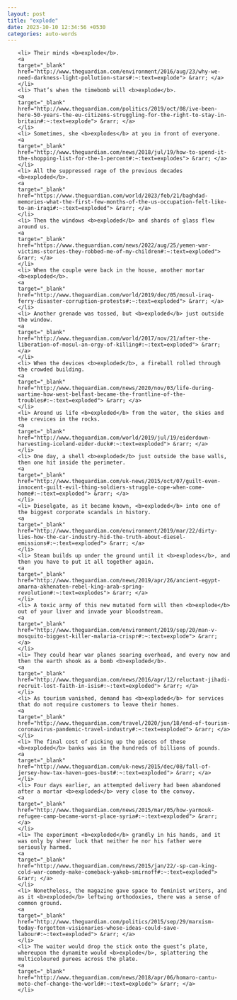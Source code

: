 ```yaml
---
layout: post
title: "explode"
date: 2023-10-10 12:34:56 +0530
categories: auto-words
---
```

<ol>

    <li> Their minds <b>explode</b>.
    <a 
    target="_blank" 
    href="http://www.theguardian.com/environment/2016/aug/23/why-we-need-darkness-light-pollution-stars#:~:text=explode"> &rarr; </a>
    </li>
    <li> That’s when the timebomb will <b>explode</b>.
    <a 
    target="_blank" 
    href="http://www.theguardian.com/politics/2019/oct/08/ive-been-here-50-years-the-eu-citizens-struggling-for-the-right-to-stay-in-britain#:~:text=explode"> &rarr; </a>
    </li>
    <li> Sometimes, she <b>explodes</b> at you in front of everyone.
    <a 
    target="_blank" 
    href="http://www.theguardian.com/news/2018/jul/19/how-to-spend-it-the-shopping-list-for-the-1-percent#:~:text=explodes"> &rarr; </a>
    </li>
    <li> All the suppressed rage of the previous decades <b>exploded</b>.
    <a 
    target="_blank" 
    href="https://www.theguardian.com/world/2023/feb/21/baghdad-memories-what-the-first-few-months-of-the-us-occupation-felt-like-to-an-iraqi#:~:text=exploded"> &rarr; </a>
    </li>
    <li> Then the windows <b>exploded</b> and shards of glass flew around us.
    <a 
    target="_blank" 
    href="https://www.theguardian.com/news/2022/aug/25/yemen-war-victims-stories-they-robbed-me-of-my-children#:~:text=exploded"> &rarr; </a>
    </li>
    <li> When the couple were back in the house, another mortar <b>exploded</b>.
    <a 
    target="_blank" 
    href="http://www.theguardian.com/world/2019/dec/05/mosul-iraq-ferry-disaster-corruption-protests#:~:text=exploded"> &rarr; </a>
    </li>
    <li> Another grenade was tossed, but <b>exploded</b> just outside the window.
    <a 
    target="_blank" 
    href="http://www.theguardian.com/world/2017/nov/21/after-the-liberation-of-mosul-an-orgy-of-killing#:~:text=exploded"> &rarr; </a>
    </li>
    <li> When the devices <b>exploded</b>, a fireball rolled through the crowded building.
    <a 
    target="_blank" 
    href="http://www.theguardian.com/news/2020/nov/03/life-during-wartime-how-west-belfast-became-the-frontline-of-the-troubles#:~:text=exploded"> &rarr; </a>
    </li>
    <li> Around us life <b>exploded</b> from the water, the skies and the crevices in the rocks.
    <a 
    target="_blank" 
    href="http://www.theguardian.com/world/2019/jul/19/eiderdown-harvesting-iceland-eider-duck#:~:text=exploded"> &rarr; </a>
    </li>
    <li> One day, a shell <b>exploded</b> just outside the base walls, then one hit inside the perimeter.
    <a 
    target="_blank" 
    href="http://www.theguardian.com/uk-news/2015/oct/07/guilt-even-innocent-guilt-evil-thing-soldiers-struggle-cope-when-come-home#:~:text=exploded"> &rarr; </a>
    </li>
    <li> Dieselgate, as it became known, <b>exploded</b> into one of the biggest corporate scandals in history.
    <a 
    target="_blank" 
    href="http://www.theguardian.com/environment/2019/mar/22/dirty-lies-how-the-car-industry-hid-the-truth-about-diesel-emissions#:~:text=exploded"> &rarr; </a>
    </li>
    <li> Steam builds up under the ground until it <b>explodes</b>, and then you have to put it all together again.
    <a 
    target="_blank" 
    href="http://www.theguardian.com/news/2019/apr/26/ancient-egypt-amarna-akhenaten-rebel-king-arab-spring-revolution#:~:text=explodes"> &rarr; </a>
    </li>
    <li> A toxic army of this new mutated form will then <b>explode</b> out of your liver and invade your bloodstream.
    <a 
    target="_blank" 
    href="http://www.theguardian.com/environment/2019/sep/20/man-v-mosquito-biggest-killer-malaria-crispr#:~:text=explode"> &rarr; </a>
    </li>
    <li> They could hear war planes soaring overhead, and every now and then the earth shook as a bomb <b>exploded</b>.
    <a 
    target="_blank" 
    href="http://www.theguardian.com/news/2016/apr/12/reluctant-jihadi-recruit-lost-faith-in-isis#:~:text=exploded"> &rarr; </a>
    </li>
    <li> As tourism vanished, demand has <b>exploded</b> for services that do not require customers to leave their homes.
    <a 
    target="_blank" 
    href="http://www.theguardian.com/travel/2020/jun/18/end-of-tourism-coronavirus-pandemic-travel-industry#:~:text=exploded"> &rarr; </a>
    </li>
    <li> The final cost of picking up the pieces of these <b>exploded</b> banks was in the hundreds of billions of pounds.
    <a 
    target="_blank" 
    href="http://www.theguardian.com/uk-news/2015/dec/08/fall-of-jersey-how-tax-haven-goes-bust#:~:text=exploded"> &rarr; </a>
    </li>
    <li> Four days earlier, an attempted delivery had been abandoned after a mortar <b>exploded</b> very close to the convoy.
    <a 
    target="_blank" 
    href="http://www.theguardian.com/news/2015/mar/05/how-yarmouk-refugee-camp-became-worst-place-syria#:~:text=exploded"> &rarr; </a>
    </li>
    <li> The experiment <b>exploded</b> grandly in his hands, and it was only by sheer luck that neither he nor his father were seriously harmed.
    <a 
    target="_blank" 
    href="http://www.theguardian.com/news/2015/jan/22/-sp-can-king-cold-war-comedy-make-comeback-yakob-smirnoff#:~:text=exploded"> &rarr; </a>
    </li>
    <li> Nonetheless, the magazine gave space to feminist writers, and as it <b>exploded</b> leftwing orthodoxies, there was a sense of common ground.
    <a 
    target="_blank" 
    href="http://www.theguardian.com/politics/2015/sep/29/marxism-today-forgotten-visionaries-whose-ideas-could-save-labour#:~:text=exploded"> &rarr; </a>
    </li>
    <li> The waiter would drop the stick onto the guest’s plate, whereupon the dynamite would <b>explode</b>, splattering the multicoloured purees across the plate.
    <a 
    target="_blank" 
    href="http://www.theguardian.com/news/2018/apr/06/homaro-cantu-moto-chef-change-the-world#:~:text=explode"> &rarr; </a>
    </li>